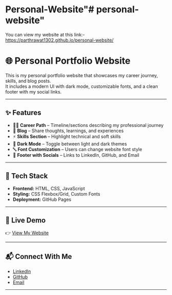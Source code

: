 # Personal-Website"# personal-website" 
You can view my website at this link:-
https://parthrawat1302.github.io/personal-website/

# 🌐 Personal Portfolio Website

This is my personal portfolio website that showcases my career journey, skills, and blog posts.  
It includes a modern UI with dark mode, customizable fonts, and a clean footer with my social links.

---

## ✨ Features

- 🧑‍💻 **Career Path** – Timeline/sections describing my professional journey  
- 📝 **Blog** – Share thoughts, learnings, and experiences  
- ⚡ **Skills Section** – Highlight technical and soft skills  
- 🌙 **Dark Mode** – Toggle between light and dark themes  
- 🔤 **Font Customization** – Users can change website font style  
- 🔗 **Footer with Socials** – Links to LinkedIn, GitHub, and Email  

---

## 🚀 Tech Stack

- **Frontend:** HTML, CSS, JavaScript  
- **Styling:** CSS Flexbox/Grid, Custom Fonts  
- **Deployment:** GitHub Pages  

---

## 🔗 Live Demo

👉 [View My Website](https://yourusername.github.io/your-repo-name/)  

---

## 📬 Connect With Me

- [LinkedIn](https://www.linkedin.com/in/your-linkedin)  
- [GitHub](https://github.com/yourusername)  
- [Email](mailto:youremail@example.com)  

---
